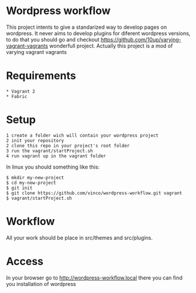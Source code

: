# Wordpress workflow

This project intents to give a standarized way to develop pages on wordpress. It never aims to develop plugins for diferent wordpress versions, to do that
you should go and checkout https://github.com/10up/varying-vagrant-vagrants wonderfull project. Actually this project is a mod of varying vagrant vagrants

# Requirements

    * Vagrant 2
    * Fabric

# Setup

    1 create a folder wich will contain your wordpress project
    2 init your repository
    2 clone this repo in your project's root folder
    3 run the vagrant/startProject.sh
    4 run vagrant up in the vagrant folder

In linux you should something like this:

```
$ mkdir my-new-project
$ cd my-new-project
$ git init
$ git clone https://github.com/vinco/wordpress-workflow.git vagrant
$ vagrant/startProject.sh

```

# Workflow

All your work should be place in src/themes and src/plugins.

# Access

In your browser go to http://wordpress-workflow.local there you can find you installation of wordpress
